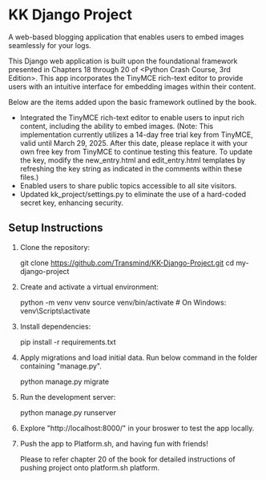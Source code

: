 
# KK Django Project
A web-based blogging application that enables users to embed images seamlessly for your logs.

This Django web application is built upon the foundational framework presented in Chapters 18 through 20 of <Python Crash Course, 3rd Edition>. This app incorporates the TinyMCE rich-text editor to provide users with an intuitive interface for embedding images within their content. 

Below are the items added upon the basic framework outlined by the book.  
* Integrated the TinyMCE rich-text editor to enable users to input rich content, including the ability to embed images.
    (Note: This implementation currently utilizes a 14-day free trial key from TinyMCE, valid until March 29, 2025. After this date, please replace it with your own free key from TinyMCE to continue testing this feature. To update the key, modify the new_entry.html and edit_entry.html templates by refreshing the key string as indicated in the comments within these files.)
* Enabled users to share public topics accessible to all site visitors.  
* Updated kk_project/settings.py to eliminate the use of a hard-coded secret key,  enhancing security.





## Setup Instructions
1. Clone the repository:

   git clone https://github.com/Transmind/KK-Django-Project.git
   cd my-django-project

2. Create and activate a virtual environment:

   python -m venv venv
   source venv/bin/activate  # On Windows: venv\Scripts\activate

3. Install dependencies:

   pip install -r requirements.txt


4. Apply migrations and load initial data. Run below command in the folder containing "manage.py".

   python manage.py migrate


6. Run the development server:

   python manage.py runserver

7. Explore "http://localhost:8000/" in your broswer to test the app locally.

8. Push the app to Platform.sh, and having fun with friends! 
   
   Please to refer chapter 20 of the book for detailed instructions of pushing project onto platform.sh platform. 
